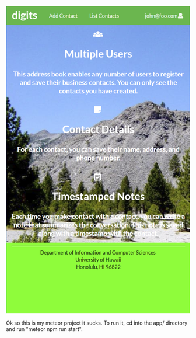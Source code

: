 
<img src="doc/image.PNG">

Ok so this is my meteor project it sucks. To run it, cd into the app/ directory and run "meteor npm run start".
